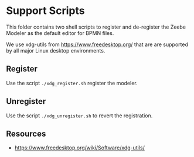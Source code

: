 # Support Scripts

This folder contains two shell scripts to register and de-register
the Zeebe Modeler as the default editor for BPMN
files.

We use xdg-utils from https://www.freedesktop.org/ that are
are supported by all major Linux desktop environments.


## Register

Use the script `./xdg_register.sh` register the modeler.


## Unregister

Use the script `./xdg_unregister.sh` to revert the registration.


## Resources

* https://www.freedesktop.org/wiki/Software/xdg-utils/